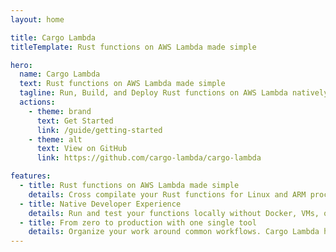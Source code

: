 ```yaml
---
layout: home

title: Cargo Lambda
titleTemplate: Rust functions on AWS Lambda made simple

hero:
  name: Cargo Lambda
  text: Rust functions on AWS Lambda made simple
  tagline: Run, Build, and Deploy Rust functions on AWS Lambda natively from your computer, no containers or VMs required.
  actions:
    - theme: brand
      text: Get Started
      link: /guide/getting-started
    - theme: alt
      text: View on GitHub
      link: https://github.com/cargo-lambda/cargo-lambda

features:
  - title: Rust functions on AWS Lambda made simple
    details: Cross compilate your Rust functions for Linux and ARM processors from MacOS, Windows, and Linux. Powered by Zig.
  - title: Native Developer Experience
    details: Run and test your functions locally without Docker, VMs, or any other additional tools.
  - title: From zero to production with one single tool
    details: Organize your work around common workflows. Cargo Lambda helps you start your projects and take them to production when they are ready.
---
```

